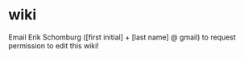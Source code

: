# wiki

Email Erik Schomburg ([first initial] + [last name] @ gmail) to request permission to edit this wiki!
